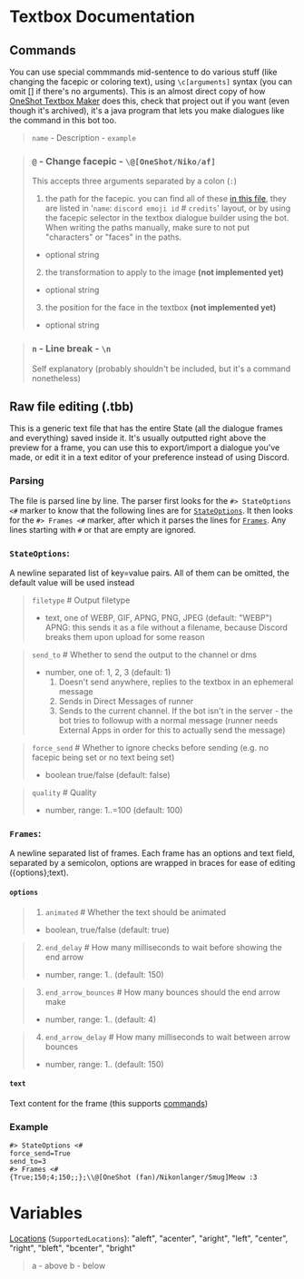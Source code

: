 # Textbox Documentation

## Commands

You can use special commmands mid-sentence to do various stuff (like changing the facepic or coloring text), using `\c[arguments]` syntax (you can omit [] if there's no arguments). This is an almost direct copy of how [OneShot Textbox Maker](https://github.com/Leo40Git/OneShot-Textbox-Maker/) does this, check that project out if you want (even though it's archived), it's a java program that lets you make dialogues like the command in this bot too.<br/>

> `name` - Description - `example`

> ### `@` - Change facepic - `\@[OneShot/Niko/af]`
>
> This accepts three arguments separated by a colon (`:`)
>
> 1. the path for the facepic. you can find all of these [in this file](https://github.com/the-world-machine/bot/blob/main/src/data/facepics.yml), they are listed in '`name`: `discord emoji id` # `credits`' layout, or by using the facepic selector in the textbox dialogue builder using the bot. When writing the paths manually, make sure to not put "characters" or "faces" in the paths.
>
> - optional string
>
> 2. the transformation to apply to the image **(not implemented yet)**
>
> - optional string
>
> 3. the position for the face in the textbox **(not implemented yet)**
>
> - optional string

> ### `n` - Line break - `\n`
>
> Self explanatory (probably shouldn't be included, but it's a command nonetheless)

## Raw file editing (.tbb)

This is a generic text file that has the entire State (all the dialogue frames and everything) saved inside it. It's usually outputted right above the preview for a frame, you can use this to export/import a dialogue you've made, or edit it in a text editor of your preference instead of using Discord.

### Parsing

The file is parsed line by line. The parser first looks for the `#> StateOptions <#` marker to know that the following lines are for [`StateOptions`](#stateoptions). It then looks for the `#> Frames <#` marker, after which it parses the lines for [`Frames`](#frames). Any lines starting with `#` or that are empty are ignored.

### `StateOptions`:

A newline separated list of key=value pairs. All of them can be omitted, the default value will be used instead

> `filetype` # Output filetype
>
> - text, one of WEBP, GIF, APNG, PNG, JPEG (default: "WEBP")
>   APNG: this sends it as a file without a filename, because Discord breaks them upon upload for some reason

> `send_to` # Whether to send the output to the channel or dms
>
> - number, one of: 1, 2, 3 (default: 1)
>   1. Doesn't send anywhere, replies to the textbox in an ephemeral message
>   2. Sends in Direct Messages of runner
>   3. Sends to the current channel. If the bot isn't in the server - the bot tries to followup with a normal message (runner needs External Apps in order for this to actually send the message)

> `force_send` # Whether to ignore checks before sending (e.g. no facepic being set or no text being set)
>
> - boolean true/false (default: false)

> `quality` # Quality
>
> - number, range: 1..=100 (default: 100)

### `Frames`:

A newline separated list of frames. Each frame has an options and text field, separated by a semicolon, options are wrapped in braces for ease of editing ({options};text).

#### `options`

> 1. `animated` # Whether the text should be animated
>
> - boolean, true/false (default: true)

> 2. `end_delay` # How many milliseconds to wait before showing the end arrow
>
> - number, range: 1.. (default: 150)

> 3. `end_arrow_bounces` # How many bounces should the end arrow make
>
> - number, range: 1.. (default: 4)

> 4. `end_arrow_delay` # How many milliseconds to wait between arrow bounces
>
> - number, range: 1.. (default: 150)

#### `text`

Text content for the frame (this supports [commands](#commands))

### Example

```
#> StateOptions <#
force_send=True
send_to=3
#> Frames <#
{True;150;4;150;;};\\@[OneShot (fan)/Nikonlanger/Smug]Meow :3
```

# Variables

[Locations](#L88) (`SupportedLocations`): "aleft", "acenter", "aright", "left", "center", "right", "bleft", "bcenter", "bright"

> a - above
> b - below

```

```
